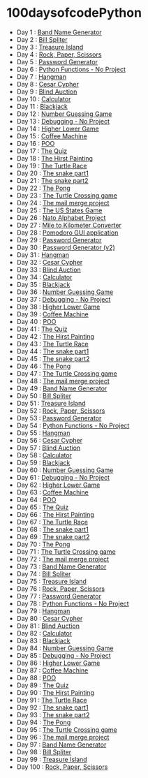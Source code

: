# 100daysofcodePython

- Day 1 : [Band Name Generator](https://github.com/MaximeVives/100dayscodingPython/tree/1)
- Day 2 : [Bill Spliter](https://github.com/MaximeVives/100dayscodingPython/tree/2)
- Day 3 : [Treasure Island](https://github.com/MaximeVives/100dayscodingPython/tree/3)
- Day 4 : [Rock, Paper, Scissors](https://github.com/MaximeVives/100dayscodingPython/tree/4)
- Day 5 : [Password Generator](https://github.com/MaximeVives/100dayscodingPython/tree/5)
- Day 6 : [Python Functions - No Project](https://github.com/MaximeVives/100dayscodingPython/tree/6)
- Day 7 : [Hangman](https://github.com/MaximeVives/100dayscodingPython/tree/7)
- Day 8 : [Cesar Cypher](https://github.com/MaximeVives/100dayscodingPython/tree/8)
- Day 9 : [Blind Auction](https://github.com/MaximeVives/100dayscodingPython/tree/9)
- Day 10 : [Calculator](https://github.com/MaximeVives/100dayscodingPython/tree/10)
- Day 11 : [Blackjack](https://github.com/MaximeVives/100dayscodingPython/tree/11)
- Day 12 : [Number Guessing Game](https://github.com/MaximeVives/100dayscodingPython/tree/12)
- Day 13 : [Debugging  - No Project](https://github.com/MaximeVives/100dayscodingPython/tree/13)
- Day 14 : [Higher Lower Game](https://github.com/MaximeVives/100dayscodingPython/tree/14)
- Day 15 : [Coffee Machine](https://github.com/MaximeVives/100dayscodingPython/tree/15)
- Day 16 : [POO](https://github.com/MaximeVives/100dayscodingPython/tree/16)
- Day 17 : [The Quiz](https://github.com/MaximeVives/100dayscodingPython/tree/17)
- Day 18 : [The Hirst Painting](https://github.com/MaximeVives/100dayscodingPython/tree/18)
- Day 19 : [The Turtle Race](https://github.com/MaximeVives/100dayscodingPython/tree/19)
- Day 20 : [The snake part1](https://github.com/MaximeVives/100dayscodingPython/tree/20)
- Day 21 : [The snake part2](https://github.com/MaximeVives/100dayscodingPython/tree/21)
- Day 22 : [The Pong](https://github.com/MaximeVives/100dayscodingPython/tree/22)
- Day 23 : [The Turtle Crossing game](https://github.com/MaximeVives/100dayscodingPython/tree/23)
- Day 24 : [The mail merge project](https://github.com/MaximeVives/100dayscodingPython/tree/24)
- Day 25 : [The US States Game](https://github.com/MaximeVives/100dayscodingPython/tree/25)
- Day 26 : [Nato Alphabet Project](https://github.com/MaximeVives/100dayscodingPython/tree/26)
- Day 27 : [Mile to Kilometer Converter](https://github.com/MaximeVives/100dayscodingPython/tree/27)
- Day 28 : [Pomodoro GUI application](https://github.com/MaximeVives/100dayscodingPython/tree/28)
- Day 29 : [Password Generator](https://github.com/MaximeVives/100dayscodingPython/tree/29)
- Day 30 : [Password Generator (v2)](https://github.com/MaximeVives/100dayscodingPython/tree/30)
- Day 31 : [Hangman](https://github.com/MaximeVives/100dayscodingPython/tree/31)
- Day 32 : [Cesar Cypher](https://github.com/MaximeVives/100dayscodingPython/tree/32)
- Day 33 : [Blind Auction](https://github.com/MaximeVives/100dayscodingPython/tree/33)
- Day 34 : [Calculator](https://github.com/MaximeVives/100dayscodingPython/tree/34)
- Day 35 : [Blackjack](https://github.com/MaximeVives/100dayscodingPython/tree/35)
- Day 36 : [Number Guessing Game](https://github.com/MaximeVives/100dayscodingPython/tree/36)
- Day 37 : [Debugging  - No Project](https://github.com/MaximeVives/100dayscodingPython/tree/37)
- Day 38 : [Higher Lower Game](https://github.com/MaximeVives/100dayscodingPython/tree/38)
- Day 39 : [Coffee Machine](https://github.com/MaximeVives/100dayscodingPython/tree/39)
- Day 40 : [POO](https://github.com/MaximeVives/100dayscodingPython/tree/40)
- Day 41 : [The Quiz](https://github.com/MaximeVives/100dayscodingPython/tree/41)
- Day 42 : [The Hirst Painting](https://github.com/MaximeVives/100dayscodingPython/tree/42)
- Day 43 : [The Turtle Race](https://github.com/MaximeVives/100dayscodingPython/tree/43)
- Day 44 : [The snake part1](https://github.com/MaximeVives/100dayscodingPython/tree/44)
- Day 45 : [The snake part2](https://github.com/MaximeVives/100dayscodingPython/tree/45)
- Day 46 : [The Pong](https://github.com/MaximeVives/100dayscodingPython/tree/46)
- Day 47 : [The Turtle Crossing game](https://github.com/MaximeVives/100dayscodingPython/tree/47)
- Day 48 : [The mail merge project](https://github.com/MaximeVives/100dayscodingPython/tree/48)
- Day 49 : [Band Name Generator](https://github.com/MaximeVives/100dayscodingPython/tree/49)
- Day 50 : [Bill Spliter](https://github.com/MaximeVives/100dayscodingPython/tree/50)
- Day 51 : [Treasure Island](https://github.com/MaximeVives/100dayscodingPython/tree/51)
- Day 52 : [Rock, Paper, Scissors](https://github.com/MaximeVives/100dayscodingPython/tree/52)
- Day 53 : [Password Generator](https://github.com/MaximeVives/100dayscodingPython/tree/53)
- Day 54 : [Python Functions - No Project](https://github.com/MaximeVives/100dayscodingPython/tree/54)
- Day 55 : [Hangman](https://github.com/MaximeVives/100dayscodingPython/tree/55)
- Day 56 : [Cesar Cypher](https://github.com/MaximeVives/100dayscodingPython/tree/56)
- Day 57 : [Blind Auction](https://github.com/MaximeVives/100dayscodingPython/tree/57)
- Day 58 : [Calculator](https://github.com/MaximeVives/100dayscodingPython/tree/58)
- Day 59 : [Blackjack](https://github.com/MaximeVives/100dayscodingPython/tree/59)
- Day 60 : [Number Guessing Game](https://github.com/MaximeVives/100dayscodingPython/tree/60)
- Day 61 : [Debugging  - No Project](https://github.com/MaximeVives/100dayscodingPython/tree/61)
- Day 62 : [Higher Lower Game](https://github.com/MaximeVives/100dayscodingPython/tree/62)
- Day 63 : [Coffee Machine](https://github.com/MaximeVives/100dayscodingPython/tree/63)
- Day 64 : [POO](https://github.com/MaximeVives/100dayscodingPython/tree/64)
- Day 65 : [The Quiz](https://github.com/MaximeVives/100dayscodingPython/tree/65)
- Day 66 : [The Hirst Painting](https://github.com/MaximeVives/100dayscodingPython/tree/66)
- Day 67 : [The Turtle Race](https://github.com/MaximeVives/100dayscodingPython/tree/67)
- Day 68 : [The snake part1](https://github.com/MaximeVives/100dayscodingPython/tree/68)
- Day 69 : [The snake part2](https://github.com/MaximeVives/100dayscodingPython/tree/69)
- Day 70 : [The Pong](https://github.com/MaximeVives/100dayscodingPython/tree/70)
- Day 71 : [The Turtle Crossing game](https://github.com/MaximeVives/100dayscodingPython/tree/71)
- Day 72 : [The mail merge project](https://github.com/MaximeVives/100dayscodingPython/tree/72)
- Day 73 : [Band Name Generator](https://github.com/MaximeVives/100dayscodingPython/tree/73)
- Day 74 : [Bill Spliter](https://github.com/MaximeVives/100dayscodingPython/tree/74)
- Day 75 : [Treasure Island](https://github.com/MaximeVives/100dayscodingPython/tree/75)
- Day 76 : [Rock, Paper, Scissors](https://github.com/MaximeVives/100dayscodingPython/tree/76)
- Day 77 : [Password Generator](https://github.com/MaximeVives/100dayscodingPython/tree/77)
- Day 78 : [Python Functions - No Project](https://github.com/MaximeVives/100dayscodingPython/tree/78)
- Day 79 : [Hangman](https://github.com/MaximeVives/100dayscodingPython/tree/79)
- Day 80 : [Cesar Cypher](https://github.com/MaximeVives/100dayscodingPython/tree/80)
- Day 81 : [Blind Auction](https://github.com/MaximeVives/100dayscodingPython/tree/81)
- Day 82 : [Calculator](https://github.com/MaximeVives/100dayscodingPython/tree/82)
- Day 83 : [Blackjack](https://github.com/MaximeVives/100dayscodingPython/tree/83)
- Day 84 : [Number Guessing Game](https://github.com/MaximeVives/100dayscodingPython/tree/84)
- Day 85 : [Debugging  - No Project](https://github.com/MaximeVives/100dayscodingPython/tree/85)
- Day 86 : [Higher Lower Game](https://github.com/MaximeVives/100dayscodingPython/tree/86)
- Day 87 : [Coffee Machine](https://github.com/MaximeVives/100dayscodingPython/tree/87)
- Day 88 : [POO](https://github.com/MaximeVives/100dayscodingPython/tree/88)
- Day 89 : [The Quiz](https://github.com/MaximeVives/100dayscodingPython/tree/89)
- Day 90 : [The Hirst Painting](https://github.com/MaximeVives/100dayscodingPython/tree/90)
- Day 91 : [The Turtle Race](https://github.com/MaximeVives/100dayscodingPython/tree/91)
- Day 92 : [The snake part1](https://github.com/MaximeVives/100dayscodingPython/tree/92)
- Day 93 : [The snake part2](https://github.com/MaximeVives/100dayscodingPython/tree/93)
- Day 94 : [The Pong](https://github.com/MaximeVives/100dayscodingPython/tree/94)
- Day 95 : [The Turtle Crossing game](https://github.com/MaximeVives/100dayscodingPython/tree/95)
- Day 96 : [The mail merge project](https://github.com/MaximeVives/100dayscodingPython/tree/96)
- Day 97 : [Band Name Generator](https://github.com/MaximeVives/100dayscodingPython/tree/97)
- Day 98 : [Bill Spliter](https://github.com/MaximeVives/100dayscodingPython/tree/98)
- Day 99 : [Treasure Island](https://github.com/MaximeVives/100dayscodingPython/tree/99)
- Day 100 : [Rock, Paper, Scissors](https://github.com/MaximeVives/100dayscodingPython/tree/100)

